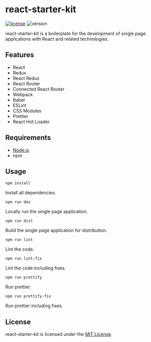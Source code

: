 # react-starter-kit

[![license](https://img.shields.io/badge/license-MIT-blue.svg)](https://github.com/laschuet/react-starter-kit/blob/master/LICENSE.txt)
![version](https://img.shields.io/badge/version-1.0.0-blue.svg)

react-starter-kit is a boilerplate for the development of single page
applications with React and related technologies.

## Features

* React
* Redux
* React Redux
* React Router
* Connected React Router
* Webpack
* Babel
* ESLint
* CSS Modules
* Prettier
* React Hot Loader

## Requirements

* [Node.js](https://nodejs.org/en/)
* npm

## Usage

```
npm install
```
Install all dependencies.

```
npm run dev
```
Locally run the single page application.

```
npm run dist
```
Build the single page application for distribution.

```
npm run lint
```
Lint the code.

```
npm run lint-fix
```
Lint the code including fixes.

```
npm run prettify
```
Run prettier.

```
npm run prettify-fix
```
Run prettier including fixes.

## License

react-starter-kit is licensed under the [MIT License](./LICENSE.txt).

